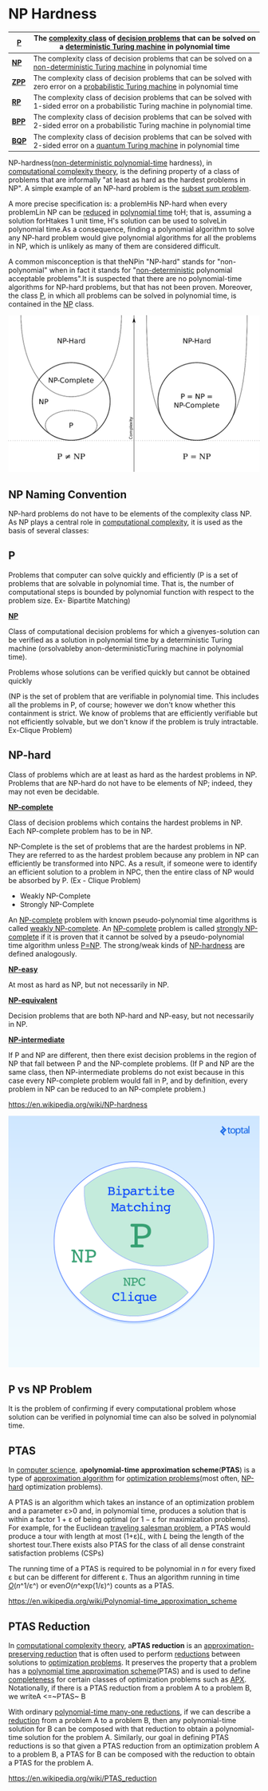 # NP Hardness

| [**P**](https://en.wikipedia.org/wiki/P_(complexity))     | The [complexity class](https://en.wikipedia.org/wiki/Complexity_class) of [decision problems](https://en.wikipedia.org/wiki/Decision_problem) that can be solved on a [deterministic Turing machine](https://en.wikipedia.org/wiki/Deterministic_Turing_machine) in polynomial time |
|---------|---------------------------------------------------------------|
| [**NP**](https://en.wikipedia.org/wiki/NP_(complexity))   | The complexity class of decision problems that can be solved on a [non-deterministic Turing machine](https://en.wikipedia.org/wiki/Non-deterministic_Turing_machine) in polynomial time                                                                                             |
| [**ZPP**](https://en.wikipedia.org/wiki/ZPP_(complexity)) | The complexity class of decision problems that can be solved with zero error on a [probabilistic Turing machine](https://en.wikipedia.org/wiki/Probabilistic_Turing_machine) in polynomial time                                                                                     |
| [**RP**](https://en.wikipedia.org/wiki/RP_(complexity))   | The complexity class of decision problems that can be solved with 1-sided error on a probabilistic Turing machine in polynomial time.                                                                                                                                               |
| [**BPP**](https://en.wikipedia.org/wiki/BPP_(complexity)) | The complexity class of decision problems that can be solved with 2-sided error on a probabilistic Turing machine in polynomial time                                                                                                                                                |
| [**BQP**](https://en.wikipedia.org/wiki/BQP)              | The complexity class of decision problems that can be solved with 2-sided error on a [quantum Turing machine](https://en.wikipedia.org/wiki/Quantum_Turing_machine) in polynomial time                                                                                              |

NP-hardness([non-deterministic polynomial-time](https://en.wikipedia.org/wiki/NP_(complexity)) hardness), in [computational complexity theory](https://en.wikipedia.org/wiki/Computational_complexity_theory), is the defining property of a class of problems that are informally "at least as hard as the hardest problems in NP". A simple example of an NP-hard problem is the [subset sum problem](https://en.wikipedia.org/wiki/Subset_sum_problem).

A more precise specification is: a problemHis NP-hard when every problemLin NP can be [reduced](https://en.wikipedia.org/wiki/Reduction_(complexity)) in [polynomial time](https://en.wikipedia.org/wiki/Polynomial_time) toH; that is, assuming a solution forHtakes 1 unit time, H‎'s solution can be used to solveLin polynomial time.As a consequence, finding a polynomial algorithm to solve any NP-hard problem would give polynomial algorithms for all the problems in NP, which is unlikely as many of them are considered difficult.

A common misconception is that theNPin "NP-hard" stands for "non-polynomial" when in fact it stands for "[non-deterministic](https://en.wikipedia.org/wiki/Non-deterministic_Turing_machine) polynomial acceptable problems".It is suspected that there are no polynomial-time algorithms for NP-hard problems, but that has not been proven. Moreover, the class [P](https://en.wikipedia.org/wiki/P_(complexity)), in which all problems can be solved in polynomial time, is contained in the [NP](https://en.wikipedia.org/wiki/NP_(complexity)) class.

![image](media/NP-Hardness-image1.png)

## NP Naming Convention

NP-hard problems do not have to be elements of the complexity class NP. As NP plays a central role in [computational complexity](https://en.wikipedia.org/wiki/Computational_complexity_theory), it is used as the basis of several classes:

## P

Problems that computer can solve quickly and efficiently (P is a set of problems that are solvable in polynomial time. That is, the number of computational steps is bounded by polynomial function with respect to the problem size. Ex- Bipartite Matching)

[**NP**](https://en.wikipedia.org/wiki/NP_(complexity))

Class of computational decision problems for which a givenyes-solution can be verified as a solution in polynomial time by a deterministic Turing machine (orsolvableby anon-deterministicTuring machine in polynomial time).

Problems whose solutions can be verified quickly but cannot be obtained quickly

(NP is the set of problem that are verifiable in polynomial time. This includes all the problems in P, of course; however we don't know whether this containment is strict. We know of problems that are efficiently verifiable but not efficiently solvable, but we don't know if the problem is truly intractable. Ex-Clique Problem)

## NP-hard

Class of problems which are at least as hard as the hardest problems in NP. Problems that are NP-hard do not have to be elements of NP; indeed, they may not even be decidable.

[**NP-complete**](https://en.wikipedia.org/wiki/NP-complete)

Class of decision problems which contains the hardest problems in NP. Each NP-complete problem has to be in NP.

NP-Complete is the set of problems that are the hardest problems in NP. They are referred to as the hardest problem because any problem in NP can efficiently be transformed into NPC. As a result, if someone were to identify an efficient solution to a problem in NPC, then the entire class of NP would be absorbed by P. (Ex - Clique Problem)

- Weakly NP-Complete
- Strongly NP-Complete

An [NP-complete](https://en.wikipedia.org/wiki/NP-complete) problem with known pseudo-polynomial time algorithms is called [weakly NP-complete](https://en.wikipedia.org/wiki/Weakly_NP-complete). An [NP-complete](https://en.wikipedia.org/wiki/NP-complete) problem is called [strongly NP-complete](https://en.wikipedia.org/wiki/Strongly_NP-complete) if it is proven that it cannot be solved by a pseudo-polynomial time algorithm unless [P=NP](https://en.wikipedia.org/wiki/P%3DNP). The strong/weak kinds of [NP-hardness](https://en.wikipedia.org/wiki/NP-hard) are defined analogously.

[**NP-easy**](https://en.wikipedia.org/wiki/NP-easy)

At most as hard as NP, but not necessarily in NP.

[**NP-equivalent**](https://en.wikipedia.org/wiki/NP-equivalent)

Decision problems that are both NP-hard and NP-easy, but not necessarily in NP.

[**NP-intermediate**](https://en.wikipedia.org/wiki/NP-intermediate)

If P and NP are different, then there exist decision problems in the region of NP that fall between P and the NP-complete problems. (If P and NP are the same class, then NP-intermediate problems do not exist because in this case every NP-complete problem would fall in P, and by definition, every problem in NP can be reduced to an NP-complete problem.)

<https://en.wikipedia.org/wiki/NP-hardness>

![P vs. NP](media/NP-Hardness-image2.png)

## P vs NP Problem

It is the problem of confirming if every computational problem whose solution can be verified in polynomial time can also be solved in polynomial time.

## PTAS

In [computer science](https://en.wikipedia.org/wiki/Computer_science), a**polynomial-time approximation scheme**(**PTAS**) is a type of [approximation algorithm](https://en.wikipedia.org/wiki/Approximation_algorithm) for [optimization problems](https://en.wikipedia.org/wiki/Optimization_problem)(most often, [NP-hard](https://en.wikipedia.org/wiki/NP-hard) optimization problems).

A PTAS is an algorithm which takes an instance of an optimization problem and a parameter ε>0 and, in polynomial time, produces a solution that is within a factor 1 + ε of being optimal (or 1 − ε for maximization problems). For example, for the Euclidean [traveling salesman problem](https://en.wikipedia.org/wiki/Traveling_salesman_problem), a PTAS would produce a tour with length at most (1+ε)*L*, with *L* being the length of the shortest tour.There exists also PTAS for the class of all dense constraint satisfaction problems (CSPs)

The running time of a PTAS is required to be polynomial in *n* for every fixed ε but can be different for different ε. Thus an algorithm running in time [*O*](https://en.wikipedia.org/wiki/Big_O_notation)(*n*^1/ε^) or even*O*(*n*^exp(1/ε)^) counts as a PTAS.

<https://en.wikipedia.org/wiki/Polynomial-time_approximation_scheme>

## PTAS Reduction

In [computational complexity theory](https://en.wikipedia.org/wiki/Computational_complexity_theory), a**PTAS reduction** is an [approximation-preserving reduction](https://en.wikipedia.org/wiki/Approximation-preserving_reduction) that is often used to perform [reductions](https://en.wikipedia.org/wiki/Reduction_(complexity)) between solutions to [optimization problems](https://en.wikipedia.org/wiki/Optimization_problem). It preserves the property that a problem has a [polynomial time approximation scheme](https://en.wikipedia.org/wiki/Polynomial_time_approximation_scheme)(PTAS) and is used to define [completeness](https://en.wikipedia.org/wiki/Complete_(complexity)) for certain classes of optimization problems such as [APX](https://en.wikipedia.org/wiki/APX). Notationally, if there is a PTAS reduction from a problem A to a problem B, we writeA <=~PTAS~ B

With ordinary [polynomial-time many-one reductions](https://en.wikipedia.org/wiki/Polynomial-time_many-one_reduction), if we can describe a [reduction](https://en.wikipedia.org/wiki/Reduction_(complexity)) from a problem A to a problem B, then any polynomial-time solution for B can be composed with that reduction to obtain a polynomial-time solution for the problem A. Similarly, our goal in defining PTAS reductions is so that given a PTAS reduction from an optimization problem A to a problem B, a PTAS for B can be composed with the reduction to obtain a PTAS for the problem A.

<https://en.wikipedia.org/wiki/PTAS_reduction>
